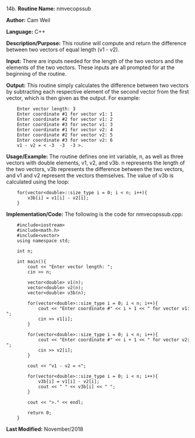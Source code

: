 14b. **Routine Name:**           nmvecopssub

   **Author:** Cam Weil

   **Language:** C++

   **Description/Purpose:** This routine will compute and return the difference between two vectors of equal length (v1 - v2).
   
   **Input:** There are inputs needed for the length of the two vectors and the elements of the two vectors. These inputs are all prompted for at the beginning of the routine.

   **Output:** This routine simply calculates the difference between two vectors by subtracting each respective element of the second vector from the first vector, which is then given as the output. For example:
   
        Enter vector length: 3
        Enter coordinate #1 for vector v1: 1
        Enter coordinate #2 for vector v1: 2
        Enter coordinate #3 for vector v1: 3
        Enter coordinate #1 for vector v2: 4
        Enter coordinate #2 for vector v2: 5
        Enter coordinate #3 for vector v2: 6
        v1 - v2 = < -3  -3  -3 >.

   **Usage/Example:** The routine defines one int variable, n, as well as three vectors with double elements, v1, v2, and v3b. n represents the length of the two vectors, v3b represents the difference between the two vectors, and v1 and v2 represent the vectors themselves. The value of v3b is calculated using the loop:
   
        for(vector<double>::size_type i = 0; i < n; i++){
            v3b[i] = v1[i] - v2[i];
        }

   **Implementation/Code:** The following is the code for nmvecopssub.cpp:

        #include<iostream>
        #include<math.h>
        #include<vector>
        using namespace std;

        int n;

        int main(){
            cout << "Enter vector length: ";
            cin >> n;

            vector<double> v1(n);
            vector<double> v2(n);
            vector<double> v3b(n);

            for(vector<double>::size_type i = 0; i < n; i++){
                cout << "Enter coordinate #" << i + 1 << " for vector v1: ";
                cin >> v1[i];
            }

            for(vector<double>::size_type i = 0; i < n; i++){
                cout << "Enter coordinate #" << i + 1 << " for vector v2: ";
                cin >> v2[i];
            }

            cout << "v1 - v2 = <";

            for(vector<double>::size_type i = 0; i < n; i++){
                v3b[i] = v1[i] - v2[i];
                cout << " " << v3b[i] << " ";
            }

            cout << ">." << endl;

            return 0;
        }

   **Last Modified:** November/2018
